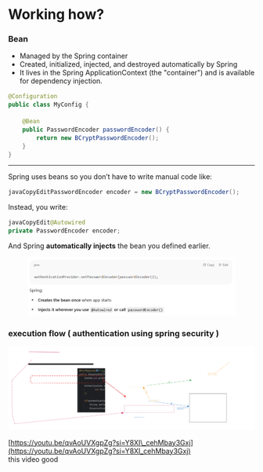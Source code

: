 # Working how?

### Bean

* Managed by the Spring container
* Created, initialized, injected, and destroyed automatically by Spring
* It lives in the Spring ApplicationContext (the "container") and is available for dependency injection.

```java
@Configuration
public class MyConfig {

    @Bean
    public PasswordEncoder passwordEncoder() {
        return new BCryptPasswordEncoder();
    }
}
```

***

Spring uses beans so you don’t have to write manual code like:

```java
javaCopyEditPasswordEncoder encoder = new BCryptPasswordEncoder();
```

Instead, you write:

```java
javaCopyEdit@Autowired
private PasswordEncoder encoder;
```

And Spring **automatically injects** the bean you defined earlier.

<figure><img src="../.gitbook/assets/image (1).png" alt=""><figcaption></figcaption></figure>

### execution flow ( authentication using spring security )

<img src="../.gitbook/assets/file.excalidraw (1).svg" alt="" class="gitbook-drawing">

[https://youtu.be/qvAoUVXgpZg?si=Y8XI\_cehMbay3Gxj](https://youtu.be/qvAoUVXgpZg?si=Y8XI_cehMbay3Gxj) \
this video good
